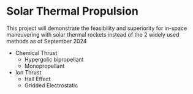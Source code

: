 # Solar Thermal Propulsion
This project will demonstrate the feasibility and superiority for in-space maneuvering with solar thermal rockets instead of the 2 widely used methods as of September 2024 
* Chemical Thrust
  * Hypergolic bipropellant 
  * Monopropellant 
* Ion Thrust
  * Hall Effect
  * Gridded Electrostatic
